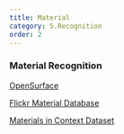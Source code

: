 ```yaml
---
title: Material
category: 5.Recognition
order: 2
---
```


### Material Recognition

[OpenSurface](http://opensurfaces.cs.cornell.edu/)

[Flickr Material Database](http://people.csail.mit.edu/celiu/CVPR2010/)

[Materials in Context Dataset](http://opensurfaces.cs.cornell.edu/publications/minc/)
